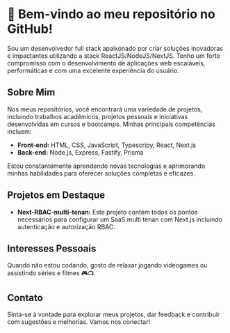 # 🚀 Bem-vindo ao meu repositório no GitHub!

Sou um desenvolvedor full stack apaixonado por criar soluções inovadoras e impactantes utilizando a stack ReactJS/NodeJS/NextJS. Tenho um forte compromisso com o desenvolvimento de aplicações web escaláveis, performáticas e com uma excelente experiência do usuário.

## Sobre Mim

Nos meus repositórios, você encontrará uma variedade de projetos, incluindo trabalhos acadêmicos, projetos pessoais e iniciativas desenvolvidas em cursos e bootcamps. Minhas principais competências incluem:

- **Front-end:** HTML, CSS, JavaScript, Typescripy, React, Next.js
- **Back-end:** Node.js, Express, Fastify, Prisma

Estou constantemente aprendendo novas tecnologias e aprimorando minhas habilidades para oferecer soluções completas e eficazes.

## Projetos em Destaque

- **Next-RBAC-multi-tenan:** Este projeto contém todos os pontos necessários para configurar um SaaS multi tenan com Next.js incluindo autenticação e autorização RBAC.

## Interesses Pessoais

Quando não estou codando, gosto de relaxar jogando videogames ou assistindo séries e filmes 🎮📺.

## Contato

Sinta-se à vontade para explorar meus projetos, dar feedback e contribuir com sugestões e melhorias. Vamos nos conectar!
